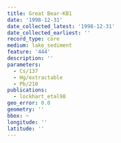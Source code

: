 ```yaml
---
title: Great Bear-KB1
date: '1998-12-31'
date_collected_latest: '1998-12-31'
date_collected_earliest: ''
record_type: core
medium: lake_sediment
feature: '444'
description: ''
parameters:
  - Cs/137
  - Hg/extractable
  - Pb/210
publications:
  - lockhart_etal98
geo_error: 0.0
geometry: ''
bbox: ~
longitude: ''
latitude: ''
---
```

